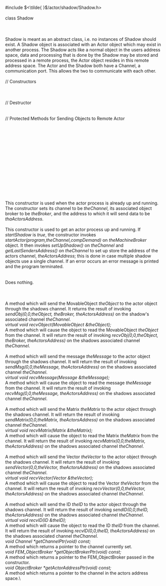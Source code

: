 \
\#include $<\tilde{ }$/actor/shadow/Shadow.h$>$\
\
class Shadow\
\
\
\
Shadow is meant as an abstract class, i.e. no instances of Shadow should
exist. A Shadow object is associated with an Actor object which may
exist in another process. The Shadow acts like a normal object in the
users address space, data and processing that is done by the Shadow may
be stored and processed in a remote process, the Actor object resides in
this remote address space. The Actor and the Shadow both have a Channel,
a communication port. This allows the two to communicate with each
other.\
\
// Constructors\
\
\
\
// Destructor\
\
\
// Protected Methods for Sending Objects to Remote Actor\
\
\
\
\
\
\
\
\
\
\
\
\
\
\
\
This constructor is used when the actor process is already up and
running. The constructor sets its channel to be *theChannel*, its
associated object broker to be *theBroker*, and the address to which it
will send data to be *thaActorsAddress*.\
\
This constructor is used to get an actor process up and running. If
*startShadow* is *true*, the constructor invokes
*startActor(program,theChannel,compDemand)* on *theMachineBroker*
object. It then invokes *setUpShadow()* on *theChannel* and
*getLastSendersAddress()* on *theChannel* to set up store the address of
the actors channel, *theActorsAddress*; this is done in case multiple
shadow objects use a single channel. If an error occurs an error message
is printed and the program terminated.\
\
\
Does nothing.\
\
\
\
A method which will send the MovableObject *theObject* to the actor
object through the shadows channel. It returns the result of invoking
*sendObj(0,0,theObject, theBroker, theActorsAddress)* on the shadow's
associated channel *theChannel*.\
*virtual void recvObject(MovableObject &theObject);*\
A method which will cause the object to read the MovableObject
*theObject* from the channel. It will return the result of invoking
*recvObj(0,0,theObject, theBroker, theActorsAddress)* on the shadows
associated channel *theChannel*.\
\
A method which will send the message *theMessage* to the actor object
through the shadows channel. It will return the result of invoking
*sendMsg(0,0,theMessage, theActorsAddress)* on the shadows associated
channel *theChannel*.\
*virtual void recvMessage(Message &theMessage);*\
A method which will cause the object to read the message *theMessage*
from the channel. It will return the result of invoking
*recvMsg(0,0,theMessage, theActorsAddress)* on the shadows associated
channel *theChannel*.\
\
A method which will send the Matrix *theMatrix* to the actor object
through the shadows channel. It will return the result of invoking
*sendMatrix(0,0,theMatrix, theActorsAddress)* on the shadows associated
channel *theChannel*.\
*virtual void recvMatrix(Matrix &theMatrix);*\
A method which will cause the object to read the Matrix *theMatrix* from
the channel. It will return the result of invoking
*recvMatrix(0,0,theMatrix, theActorsAddress)* on the shadows associated
channel *theChannel*.\
\
A method which will send the Vector *theVector* to the actor object
through the shadows channel. It will return the result of invoking
*sendVector(0,0,theVector, theActorsAddress)* on the shadows associated
channel *theChannel*.\
*virtual void recvVector(Vector &theVector);*\
A method which will cause the object to read the Vector *theVector* from
the channel. It will return the result of invoking
*recvVector(0,0,theVector, theActorsAddress)* on the shadows associated
channel *theChannel*.\
\
A method which will send the ID *theID* to the actor object through the
shadows channel. It will return the result of invoking
*sendID(0,0,theID, theActorsAddress)* on the shadows associated channel
*theChannel*.\
*virtual void recvID(ID &theID);*\
A method which will cause the object to read the ID *theID* from the
channel. It will return the result of invoking *recvID(0,0,theID,
theActorsAddress)* on the shadows associated channel *theChannel*.\
*void Channel \*getChannelPtr(void) const;*\
A method which returns a pointer to the channel currently set.\
*void FEM_ObjectBroker \*getObjectBrokerPtr(void) const;*\
A method which returns a pointer to the FEM_ObjectBroker passed in the
constructor.\
*void ObjectBroker \*getActorAddressPtr(void) const;*\
A method which returns a pointer to the channel in the actors address
space.\
